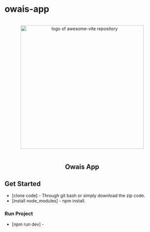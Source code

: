 # owais-app

<!--lint disable awesome-heading awesome-github awesome-toc double-link -->

<p align="center">
  <br>
  <img width="400" src="./assets/images/logo.svg" alt="logo of awesome-vite repository">
  <br>
  <br>
</p>

<h2 align='center'>Owais App</h2>

## Get Started

- [clone code] - Through git bash or simply download the zip code.
- [install node_modules] - npm install.

### Run Project

- [npm run dev] -
